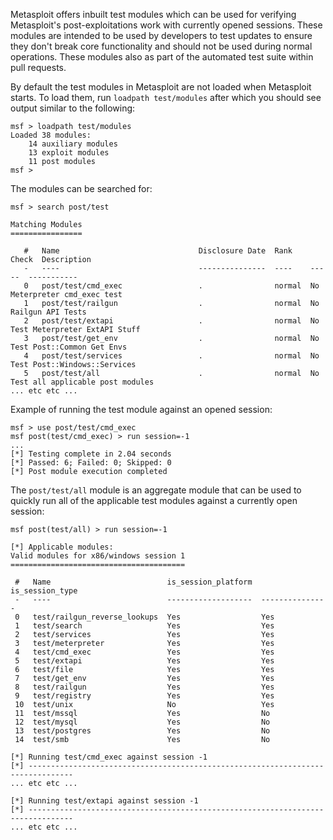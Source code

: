 Metasploit offers inbuilt test modules which can be used for verifying Metasploit's post-exploitations work with currently opened sessions.
These modules are intended to be used by developers to test updates to ensure they don't break core functionality
and should not be used during normal operations. These modules also as part of the automated test suite within pull requests.

By default the test modules in Metasploit are not loaded when Metasploit starts. To load them, run `loadpath test/modules` after which you should see output similar to the following:

```msf
msf > loadpath test/modules
Loaded 38 modules:
    14 auxiliary modules
    13 exploit modules
    11 post modules
msf > 
```

The modules can be searched for:

```msf
msf > search post/test

Matching Modules
================

   #   Name                               Disclosure Date  Rank    Check  Description
   -   ----                               ---------------  ----    -----  -----------
   0   post/test/cmd_exec                 .                normal  No     Meterpreter cmd_exec test
   1   post/test/railgun                  .                normal  No     Railgun API Tests
   2   post/test/extapi                   .                normal  No     Test Meterpreter ExtAPI Stuff
   3   post/test/get_env                  .                normal  No     Test Post::Common Get Envs
   4   post/test/services                 .                normal  No     Test Post::Windows::Services
   5   post/test/all                      .                normal  No     Test all applicable post modules
... etc etc ...
```

Example of running the test module against an opened session:

```
msf > use post/test/cmd_exec
msf post(test/cmd_exec) > run session=-1
...
[*] Testing complete in 2.04 seconds
[*] Passed: 6; Failed: 0; Skipped: 0
[*] Post module execution completed
```

The `post/test/all` module is an aggregate module that can be used to quickly run all of the applicable test modules
against a currently open session:

```msf
msf post(test/all) > run session=-1

[*] Applicable modules:
Valid modules for x86/windows session 1
=======================================

 #   Name                          is_session_platform  is_session_type
 -   ----                          -------------------  ---------------
 0   test/railgun_reverse_lookups  Yes                  Yes
 1   test/search                   Yes                  Yes
 2   test/services                 Yes                  Yes
 3   test/meterpreter              Yes                  Yes
 4   test/cmd_exec                 Yes                  Yes
 5   test/extapi                   Yes                  Yes
 6   test/file                     Yes                  Yes
 7   test/get_env                  Yes                  Yes
 8   test/railgun                  Yes                  Yes
 9   test/registry                 Yes                  Yes
 10  test/unix                     No                   Yes
 11  test/mssql                    Yes                  No
 12  test/mysql                    Yes                  No
 13  test/postgres                 Yes                  No
 14  test/smb                      Yes                  No

[*] Running test/cmd_exec against session -1
[*] --------------------------------------------------------------------------------
... etc etc ...

[*] Running test/extapi against session -1
[*] --------------------------------------------------------------------------------
... etc etc ...
```
